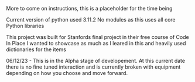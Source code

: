 More to come on instructions, this is a placeholder for the time being

Current version of python used 3.11.2
No modules as this uses all core Python libraries

This project was built for Stanfords final project in their free course of Code In Place
I wanted to showcase as much as I leared in this and heavily used dictionaries for the items

06/12/23 - This is in the Alpha stage of developement. At this current date there is no fine tuned interaction and is currently broken with equipment depending on how you choose and move forward. 